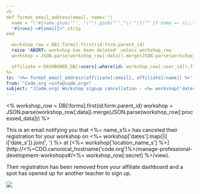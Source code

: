```yaml
---
<%
def format_email_address(email, name='')
  name = "\"#{name.gsub('"', '\"').gsub("'","\\'")}\"" if name =~ /[;,\"\'\(\)]/
  "#{name} <#{email}>".strip
end

  workshop_row = DB[:forms].first(id:form.parent_id)
  raise 'ABORT: workshop has been deleted' unless workshop_row
  workshop = JSON.parse(workshop_row[:data]).merge(JSON.parse(workshop_row[:processed_data]))

  affiliate = DASHBOARD_DB[:users].where(id: workshop_row[:user_id]).first
%>
to: '<%= format_email_address(affiliate[:email], affiliate[:name]) %>'
from: "Code.org <info@code.org>"
subject: "[Code.org] Workshop signup cancellation - <%= workshop['dates'].map{|i| i['date_s']}.join(', ') %>"
---
```


<%
  workshop_row = DB[:forms].first(id:form.parent_id)
  workshop = JSON.parse(workshop_row[:data]).merge(JSON.parse(workshop_row[:processed_data]))
%>

This is an email notifying you that <%= name_s%> has canceled their registration for your workshop on <%= workshop['dates'].map{|i| i['date_s']}.join(', ') %> at [<%= workshop['location_name_s'] %>](http://<%=CDO.canonical_hostname('code.org')%>/manage-professional-development-workshops#/<%= workshop_row[:secret] %>/view).

Their registration has been removed from your affiliate dashboard and a spot has opened up for another teacher to sign up.

![](<%= tracking_pixel %>)
